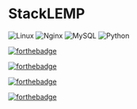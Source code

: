 # StackLEMP
<img src="https://upload.wikimedia.org/wikipedia/commons/thumb/3/35/Tux.svg/1200px-Tux.svg.png" alt="Linux">
<img src="https://www.nginx.com/wp-content/uploads/2018/08/NGINX-logo-rgb-large.png" alt="Nginx">
<img src="https://i0.wp.com/www.elearningworld.org/wp-content/uploads/2019/04/MySQL.svg.png" alt="MySQL">
<img src="https://upload.wikimedia.org/wikipedia/commons/thumb/c/c3/Python-logo-notext.svg/768px-Python-logo-notext.svg.png" alt="Python">

[![forthebadge](https://forthebadge.com/images/badges/contains-cat-gifs.svg)]()

[![forthebadge](https://forthebadge.com/images/badges/fuck-it-ship-it.svg)]()

[![forthebadge](https://forthebadge.com/images/badges/powered-by-black-magic.svg)]()

[![forthebadge](https://forthebadge.com/images/badges/works-on-my-machine.svg)]()
